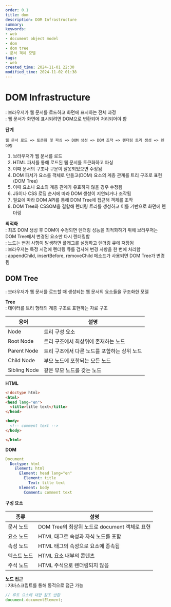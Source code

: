 ```yaml
---
order: 0.1
title: dom
description: DOM Infrastructure
summary:
keywords:
- web
- document object model
- dom
- dom tree
- 문서 객체 모델
tags:
- web
created_time: 2024-11-01 22:30
modified_time: 2024-11-02 01:38
---
```


# DOM Infrastructure
: 브라우저가 웹 문서를 로드하고 화면에 표시하는 전체 과정  
: 웹 문서가 화면에 표시되려면 DOM으로 변환되어 처리되어야 함  

**단계**
```
웹 문서 로드 => 토큰화 및 파싱 => DOM 생성 => DOM 조작 => 렌더링 트리 생성 => 렌더링
```

1. 브라우저가 웹 문서를 로드
2. HTML 파서를 통해 로드된 웹 문서를 토큰화하고 파싱
3. 이때 문서의 구조나 구문이 잘못되었으면 수정됨
4. DOM 파서가 요소를 객체로 만들고(DOM) 요소의 계층 관계를 트리 구조로 표현(DOM Tree)
5. 이때 요소나 요소의 계층 관계가 유효하지 않을 경우 수정됨
6. JS이나 CSS 로딩 순서에 따라 DOM 생성이 지연되거나 조작됨
7. 필요에 따라 DOM API를 통해 DOM Tree에 접근해 객체를 조작
8. DOM Tree와 CSSOM을 결합해 렌더링 트리를 생성하고 이를 기반으로 화면에 렌더링


**최적화**  
: 최초 DOM 생성 후 DOM이 수정되면 렌더링 성능을 최적화하기 위해 브라우저는 DOM Tree에서 변경된 요소만 다시 렌더링함  
: 노드는 변경 사항이 발생하면 플래그를 설정하고 렌더링 큐에 저장됨  
: 브라우저는 특정 시점에 렌더링 큐를 검사해 변경 사항을 한 번에 처리함  
: appendChild, insertBefore, removeChild 메소드가 사용되면 DOM Tree가 변경됨  



## DOM Tree
: 브라우저가 웹 문서를 로드할 때 생성되는 웹 문서의 요소들을 구조화한 모델  

**Tree**  
: 데이터를 트리 형태의 계층 구조로 표현하는 자료 구조  

용어 | 설명
---|---
Node         | 트리 구성 요소
Root Node    | 트리 구조에서 최상위에 존재하는 노드   
Parent Node  | 트리 구조에서 다른 노드를 포함하는 상위 노드  
Child Node   | 부모 노드에 포함되는 모든 노드  
Sibling Node | 같은 부모 노드를 갖는 노드   


**HTML**
```html
<!doctype html>
<html>
<head lang="en">
  <title>title text</title>
</head>

<body>
  <!-- comment text -->
</body>

</html>
```


**DOM**
```yaml
Document
  Doctype: html
    Element: html
      Element: head lang="en"
        Element: title
          Text: title text
      Element: body
        Comment: comment text
```


**구성 요소**

종류 | 설명
---|---
문서 노드 | DOM Tree의 최상위 노드로 document 객체로 표현
요소 노드 | HTML 태그로 속성과 자식 노드를 포함
속성 노드 | HTML 태그의 속성으로 요소에 종속됨
텍스트 노드 | HTML 요소 내부의 콘텐츠
주석 노드 | HTML 주석으로 렌더링되지 않음


**노드 접근**  
: 자바스크립트를 통해 동적으로 접근 가능  

```js
// 루트 요소에 대한 참조 반환
document.documentElement;
```
